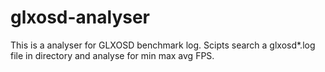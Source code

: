 # glxosd-analyser

This is a analyser for GLXOSD benchmark log.
Scipts search a glxosd*.log file in directory and analyse for min max avg FPS.
